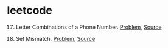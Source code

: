 # leetcode
17. Letter Combinations of a Phone Number. [Problem](https://leetcode.com/problems/letter-combinations-of-a-phone-number/), [Source](letter_combination_phone_numbers.cpp)

645. Set Mismatch. [Problem](https://leetcode.com/problems/set-mismatch/), [Source](set_mismatch.cpp)
